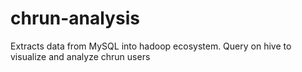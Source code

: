 # chrun-analysis
Extracts data from MySQL into hadoop ecosystem. Query on hive to visualize and analyze chrun users
